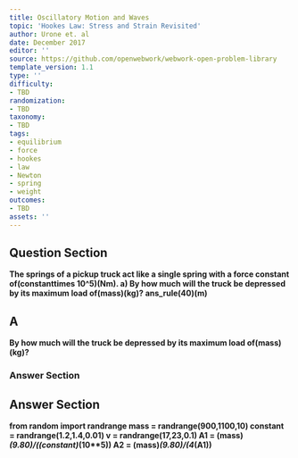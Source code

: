 ```yaml
---
title: Oscillatory Motion and Waves
topic: 'Hookes Law: Stress and Strain Revisited'
author: Urone et. al
date: December 2017
editor: ''
source: https://github.com/openwebwork/webwork-open-problem-library
template_version: 1.1
type: ''
difficulty:
- TBD
randomization:
- TBD
taxonomy:
- TBD
tags:
- equilibrium
- force
- hookes
- law
- Newton
- spring
- weight
outcomes:
- TBD
assets: ''
---
```


## Question Section 

<b>
The springs of a pickup truck act like a single spring with a force constant of(constanttimes 10^5)(Nm).
a)  By how much will the truck be depressed by its maximum load of(mass)(kg)? 
ans_rule(40)(m)

## A
 By how much will the truck be depressed by its maximum load of(mass)(kg)? 
### Answer Section


## Answer Section

from random import randrange
mass = randrange(900,1100,10) 
constant = randrange(1.2,1.4,0.01)
v = randrange(17,23,0.1)
A1 = (mass)*(9.80)/((constant)*(10**5))
A2 = (mass)*(9.80)/(4*(A1))